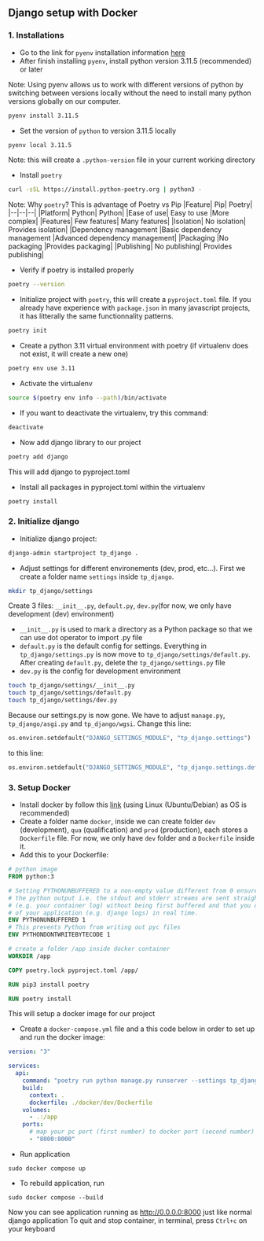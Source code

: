 ## Django setup with Docker
### 1. Installations
- Go to the link for `pyenv` installation information [here](https://github.com/pyenv/pyenv#unixmacos)
- After finish installing `pyenv`, install python version 3.11.5 (recommended) or later

Note: Using pyenv allows us to work with different versions of python by switching between versions locally without the need to 
install many python versions globally on our computer.
```bash
pyenv install 3.11.5
```
- Set the version of `python` to version 3.11.5 locally
```bash
pyenv local 3.11.5
```
Note: this will create a `.python-version` file in your current working directory
- Install `poetry`
```bash
curl -sSL https://install.python-poetry.org | python3 -
```
Note: Why `poetry`? This is advantage of Poetry vs Pip 
|Feature|	Pip|	Poetry|
|--|--|--|
|Platform|	Python|	Python|
|Ease of use|	Easy to use	|More complex|
|Features|	Few features|	Many features|
|Isolation|	No isolation|	Provides isolation|
|Dependency management	|Basic dependency management	|Advanced dependency management|
|Packaging	|No packaging	|Provides packaging|
|Publishing|	No publishing|	Provides publishing|
- Verify if poetry is installed properly
```bash
poetry --version
```
- Initialize project with `poetry`, this will create a `pyproject.toml` file. 
If you already have experience with `package.json` in many javascript projects, it has litterally the same functionnality patterns. 
```bash
poetry init
```
- Create a python 3.11 virtual environment with poetry (if virtualenv does not exist, it will create a new one)
```bash
poetry env use 3.11
```
- Activate the virtualenv
```bash
source $(poetry env info --path)/bin/activate
```
- If you want to deactivate the virtualenv, try this command:
```bash
deactivate
```
- Now add django library to our project
```bash
poetry add django
```
This will add django to pyproject.toml
- Install all packages in pyproject.toml within the virtualenv
```bash
poetry install
```
### 2. Initialize django
- Initialize django project:
```bash
django-admin startproject tp_django .
```
- Adjust settings for different environements (dev, prod, etc...). First we create a folder name `settings` inside `tp_django`. 
```bash
mkdir tp_django/settings
```
Create 3 files: `__init__.py`, `default.py`, `dev.py`(for now, we only have development (dev) environment)
- `__init__.py` is used to mark a directory as a Python package so that we can use dot operator to import .py file
- `default.py` is the default config for settings. Everything in `tp_django/settings.py` is now move to `tp_django/settings/default.py`. 
After creating `default.py`, delete the `tp_django/settings.py` file
- `dev.py` is the config for development environment
```bash
touch tp_django/settings/__init__.py
touch tp_django/settings/default.py
touch tp_django/settings/dev.py
```
Because our settings.py is now gone. We have to adjust `manage.py`, `tp_django/asgi.py` and `tp_django/wgsi`.
Change this line:
```python
os.environ.setdefault("DJANGO_SETTINGS_MODULE", "tp_django.settings")
```
to this line:
```python
os.environ.setdefault("DJANGO_SETTINGS_MODULE", "tp_django.settings.default")
```
### 3. Setup Docker
- Install docker by follow this [link](https://docs.docker.com/engine/install/debian/) (using Linux (Ubuntu/Debian) as OS is recommended)
- Create a folder name `docker`, inside we can create folder `dev` (development), `qua` (qualification) and `prod` (production), each stores a `Dockerfile` file.
For now, we only have `dev` folder and a `Dockerfile` inside it.
- Add this to your Dockerfile:
```dockerfile
# python image
FROM python:3

# Setting PYTHONUNBUFFERED to a non-empty value different from 0 ensures that 
# the python output i.e. the stdout and stderr streams are sent straight to terminal 
# (e.g. your container log) without being first buffered and that you can see the output 
# of your application (e.g. django logs) in real time.
ENV PYTHONUNBUFFERED 1
# This prevents Python from writing out pyc files
ENV PYTHONDONTWRITEBYTECODE 1

# create a folder /app inside docker container
WORKDIR /app

COPY poetry.lock pyproject.toml /app/

RUN pip3 install poetry

RUN poetry install
```
This will setup a docker image for our project 
- Create a `docker-compose.yml` file and a this code below in order to set up and run the docker image:
```yaml
version: "3"

services:
  api:
    command: "poetry run python manage.py runserver --settings tp_django.settings.dev 0.0.0.0:8000"
    build: 
      context: .
      dockerfile: ./docker/dev/Dockerfile
    volumes:
      - .:/app
    ports:
      # map your pc port (first number) to docker port (second number)
      - "8000:8000"
```
- Run application
```
sudo docker compose up
```
- To rebuild application, run
```
sudo docker compose --build 
```
Now you can see application running as http://0.0.0.0:8000 just like normal django application
To quit and stop container, in terminal, press `Ctrl+c` on your keyboard
